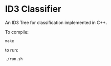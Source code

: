 ID3 Classifier
==============
An ID3 Tree for classification implemented in C++.

To compile:

`make`

to run:

`./run.sh`
